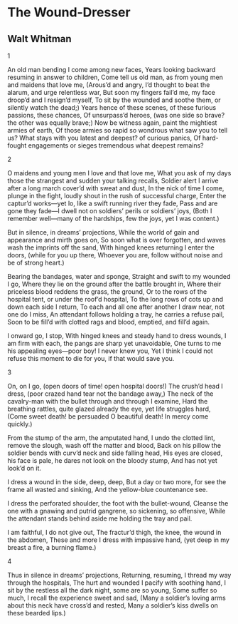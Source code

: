 # The Wound-Dresser
## Walt Whitman
1

An old man bending I come among new faces,
Years looking backward resuming in answer to children,
Come tell us old man, as from young men and maidens that love me,
(Arous’d and angry, I’d thought to beat the alarum, and urge relentless war,
But soon my fingers fail’d me, my face droop’d and I resign’d myself,
To sit by the wounded and soothe them, or silently watch the dead;)
Years hence of these scenes, of these furious passions, these chances,
Of unsurpass’d heroes, (was one side so brave? the other was equally brave;)
Now be witness again, paint the mightiest armies of earth,
Of those armies so rapid so wondrous what saw you to tell us?
What stays with you latest and deepest? of curious panics,
Of hard-fought engagements or sieges tremendous what deepest remains?


2

O maidens and young men I love and that love me,
What you ask of my days those the strangest and sudden your talking recalls,
Soldier alert I arrive after a long march cover’d with sweat and dust,
In the nick of time I come, plunge in the fight, loudly shout in the rush of
successful charge,
Enter the captur’d works—yet lo, like a swift running river they fade,
Pass and are gone they fade—I dwell not on soldiers’ perils or soldiers’ joys,
(Both I remember well—many of the hardships, few the joys, yet I was content.)

But in silence, in dreams’ projections,
While the world of gain and appearance and mirth goes on,
So soon what is over forgotten, and waves wash the imprints off the sand,
With hinged knees returning I enter the doors, (while for you up there,
Whoever you are, follow without noise and be of strong heart.)

Bearing the bandages, water and sponge,
Straight and swift to my wounded I go,
Where they lie on the ground after the battle brought in,
Where their priceless blood reddens the grass, the ground,
Or to the rows of the hospital tent, or under the roof’d hospital,
To the long rows of cots up and down each side I return,
To each and all one after another I draw near, not one do I miss,
An attendant follows holding a tray, he carries a refuse pail,
Soon to be fill’d with clotted rags and blood, emptied, and fill’d again.

I onward go, I stop,
With hinged knees and steady hand to dress wounds,
I am firm with each, the pangs are sharp yet unavoidable,
One turns to me his appealing eyes—poor boy! I never knew you,
Yet I think I could not refuse this moment to die for you, if that would save
you.


3

On, on I go, (open doors of time! open hospital doors!)
The crush’d head I dress, (poor crazed hand tear not the bandage away,)
The neck of the cavalry-man with the bullet through and through I examine,
Hard the breathing rattles, quite glazed already the eye, yet life struggles
hard,
(Come sweet death! be persuaded O beautiful death!
In mercy come quickly.)

From the stump of the arm, the amputated hand,
I undo the clotted lint, remove the slough, wash off the matter and blood,
Back on his pillow the soldier bends with curv’d neck and side falling head,
His eyes are closed, his face is pale, he dares not look on the bloody stump,
And has not yet look’d on it.

I dress a wound in the side, deep, deep,
But a day or two more, for see the frame all wasted and sinking,
And the yellow-blue countenance see.

I dress the perforated shoulder, the foot with the bullet-wound,
Cleanse the one with a gnawing and putrid gangrene, so sickening, so
offensive,
While the attendant stands behind aside me holding the tray and pail.

I am faithful, I do not give out,
The fractur’d thigh, the knee, the wound in the abdomen,
These and more I dress with impassive hand, (yet deep in my breast a fire, a
burning flame.)


4

Thus in silence in dreams’ projections,
Returning, resuming, I thread my way through the hospitals,
The hurt and wounded I pacify with soothing hand,
I sit by the restless all the dark night, some are so young,
Some suffer so much, I recall the experience sweet and sad,
(Many a soldier’s loving arms about this neck have cross’d and rested,
Many a soldier’s kiss dwells on these bearded lips.)